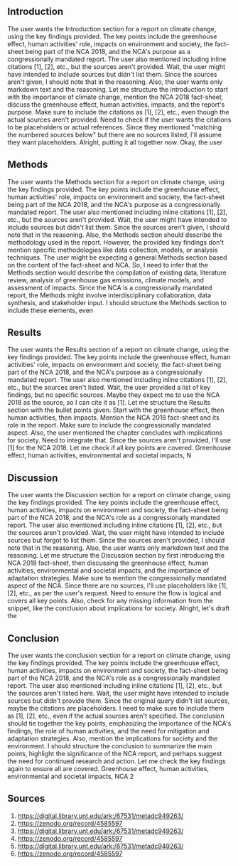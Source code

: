 ## Introduction

The user wants the Introduction section for a report on climate change, using the key findings provided. The key points include the greenhouse effect, human activities' role, impacts on environment and society, the fact-sheet being part of the NCA 2018, and the NCA's purpose as a congressionally mandated report. The user also mentioned including inline citations [1], [2], etc., but the sources aren't provided. Wait, the user might have intended to include sources but didn't list them. Since the sources aren't given, I should note that in the reasoning. Also, the user wants only markdown text and the reasoning. Let me structure the introduction to start with the importance of climate change, mention the NCA 2018 fact-sheet, discuss the greenhouse effect, human activities, impacts, and the report's purpose. Make sure to include the citations as [1], [2], etc., even though the actual sources aren't provided. Need to check if the user wants the citations to be placeholders or actual references. Since they mentioned "matching the numbered sources below" but there are no sources listed, I'll assume they want placeholders. Alright, putting it all together now.
Okay, the user

## Methods

The user wants the Methods section for a report on climate change, using the key findings provided. The key points include the greenhouse effect, human activities' role, impacts on environment and society, the fact-sheet being part of the NCA 2018, and the NCA's purpose as a congressionally mandated report. The user also mentioned including inline citations [1], [2], etc., but the sources aren't provided. Wait, the user might have intended to include sources but didn't list them. Since the sources aren't given, I should note that in the reasoning. Also, the Methods section should describe the methodology used in the report. However, the provided key findings don't mention specific methodologies like data collection, models, or analysis techniques. The user might be expecting a general Methods section based on the content of the fact-sheet and NCA. So, I need to infer that the Methods section would describe the compilation of existing data, literature review, analysis of greenhouse gas emissions, climate models, and assessment of impacts. Since the NCA is a congressionally mandated report, the Methods might involve interdisciplinary collaboration, data synthesis, and stakeholder input. I should structure the Methods section to include these elements, even

## Results

The user wants the Results section of a report on climate change, using the key findings provided. The key points include the greenhouse effect, human activities' role, impacts on environment and society, the fact-sheet being part of the NCA 2018, and the NCA's purpose as a congressionally mandated report. The user also mentioned including inline citations [1], [2], etc., but the sources aren't listed. Wait, the user provided a list of key findings, but no specific sources. Maybe they expect me to use the NCA 2018 as the source, so I can cite it as [1]. Let me structure the Results section with the bullet points given. Start with the greenhouse effect, then human activities, then impacts. Mention the NCA 2018 fact-sheet and its role in the report. Make sure to include the congressionally mandated aspect. Also, the user mentioned the chapter concludes with implications for society. Need to integrate that. Since the sources aren't provided, I'll use [1] for the NCA 2018. Let me check if all key points are covered. Greenhouse effect, human activities, environmental and societal impacts, N

## Discussion

The user wants the Discussion section for a report on climate change, using the key findings provided. The key points include the greenhouse effect, human activities, impacts on environment and society, the fact-sheet being part of the NCA 2018, and the NCA's role as a congressionally mandated report. The user also mentioned including inline citations [1], [2], etc., but the sources aren't provided. Wait, the user might have intended to include sources but forgot to list them. Since the sources aren't provided, I should note that in the reasoning. Also, the user wants only markdown text and the reasoning. Let me structure the Discussion section by first introducing the NCA 2018 fact-sheet, then discussing the greenhouse effect, human activities, environmental and societal impacts, and the importance of adaptation strategies. Make sure to mention the congressionally mandated aspect of the NCA. Since there are no sources, I'll use placeholders like [1], [2], etc., as per the user's request. Need to ensure the flow is logical and covers all key points. Also, check for any missing information from the snippet, like the conclusion about implications for society. Alright, let's draft the

## Conclusion

The user wants the conclusion section for a report on climate change, using the key findings provided. The key points include the greenhouse effect, human activities, impacts on environment and society, the fact-sheet being part of the NCA 2018, and the NCA's role as a congressionally mandated report. The user also mentioned including inline citations [1], [2], etc., but the sources aren't listed here. Wait, the user might have intended to include sources but didn't provide them. Since the original query didn't list sources, maybe the citations are placeholders. I need to make sure to include them as [1], [2], etc., even if the actual sources aren't specified. The conclusion should tie together the key points, emphasizing the importance of the NCA's findings, the role of human activities, and the need for mitigation and adaptation strategies. Also, mention the implications for society and the environment. I should structure the conclusion to summarize the main points, highlight the significance of the NCA report, and perhaps suggest the need for continued research and action. Let me check the key findings again to ensure all are covered. Greenhouse effect, human activities, environmental and societal impacts, NCA 2

## Sources
1. https://digital.library.unt.edu/ark:/67531/metadc949263/
2. https://zenodo.org/record/4585597
3. https://digital.library.unt.edu/ark:/67531/metadc949263/
4. https://zenodo.org/record/4585597
5. https://digital.library.unt.edu/ark:/67531/metadc949263/
6. https://zenodo.org/record/4585597
